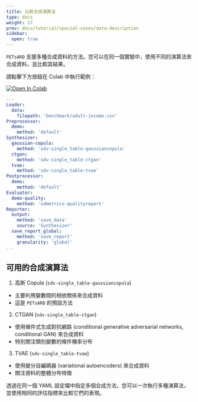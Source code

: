 ```yaml
---
title: 比較合成演算法
type: docs
weight: 17
prev: docs/tutorial/special-cases/data-description
sidebar:
  open: true
---
```



`PETsARD` 支援多種合成資料的方法。您可以在同一個實驗中，使用不同的演算法來合成資料，並比較其結果。

請點擊下方按鈕在 Colab 中執行範例：

[![Open In Colab](https://colab.research.google.com/assets/colab-badge.svg)](https://colab.research.google.com/github/nics-tw/petsard/blob/main/demo/comparing-synthesizers.ipynb)

```yaml
---
Loader:
  data:
    filepath: 'benchmark/adult-income.csv'
Preprocessor:
  demo:
    method: 'default'
Synthesizer:
  gaussian-copula:
    method: 'sdv-single_table-gaussiancopula'
  ctgan:
    method: 'sdv-single_table-ctgan'
  tvae:
    method: 'sdv-single_table-tvae'
Postprocessor:
  demo:
    method: 'default'
Evaluator:
  demo-quality:
    method: 'sdmetrics-qualityreport'
Reporter:
  output:
    method: 'save_data'
    source: 'Synthesizer'
  save_report_global:
    method: 'save_report'
    granularity: 'global'
...
```

## 可用的合成演算法

1. 高斯 Copula (`sdv-single_table-gaussiancopula`)

  - 主要利用變數間的相依關係來合成資料
  - 這是 `PETsARD` 的預設方法

2. CTGAN (`sdv-single_table-ctgan`)

  - 使用條件式生成對抗網路 (conditional generative adversarial networks, conditional GAN) 來合成資料
  - 特別關注類別變數的條件機率分布

3. TVAE (`sdv-single_table-tvae`)

  - 使用變分自編碼器 (variational autoencoders) 來合成資料
  - 關注資料的整體分布特徵

透過在同一個 YAML 設定檔中指定多個合成方法，您可以一次執行多種演算法，並使用相同的評估指標來比較它們的表現。
